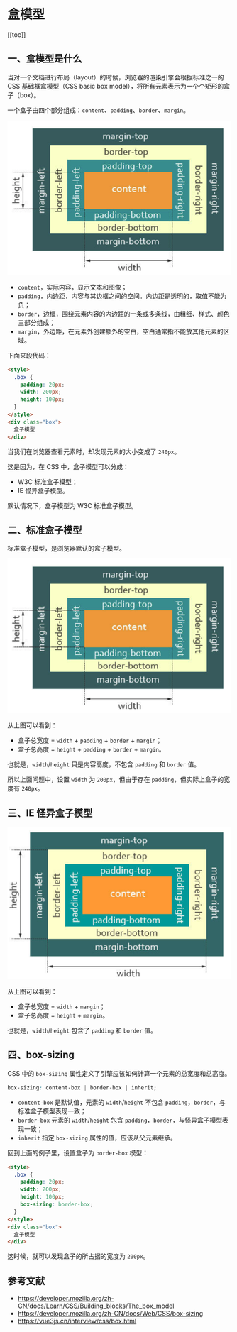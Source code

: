 # 盒模型

[[toc]]

## 一、盒模型是什么

当对一个文档进行布局（layout）的时候，浏览器的渲染引擎会根据标准之一的 CSS 基础框盒模型（CSS basic box model），将所有元素表示为一个个矩形的盒子（box）。

一个盒子由四个部分组成：`content`、`padding`、`border`、`margin`。

![box model](./images/box-model.png)

- `content`，实际内容，显示文本和图像；
- `padding`，内边距，内容与其边框之间的空间。内边距是透明的，取值不能为负；
- `border`，边框，围绕元素内容的内边距的一条或多条线，由粗细、样式、颜色三部分组成；
- `margin`，外边距，在元素外创建额外的空白，空白通常指不能放其他元素的区域。

下面来段代码：

``` html
<style>
  .box {
    padding: 20px;
    width: 200px;
    height: 100px;
  }
</style>
<div class="box">
  盒子模型
</div>
```

当我们在浏览器查看元素时，却发现元素的大小变成了 `240px`。

这是因为，在 CSS 中，盒子模型可以分成：

- W3C 标准盒子模型；
- IE 怪异盒子模型。

默认情况下，盒子模型为 W3C 标准盒子模型。

## 二、标准盒子模型

标准盒子模型，是浏览器默认的盒子模型。

![box model](./images/box-model.png)

从上图可以看到：

- 盒子总宽度 = `width` + `padding` + `border` + `margin`；
- 盒子总高度 = `height` + `padding` + `border` + `margin`。

也就是，`width`/`height` 只是内容高度，不包含 `padding` 和 `border` 值。

所以上面问题中，设置 `width` 为 `200px`，但由于存在 `padding`，但实际上盒子的宽度有 `240px`。

## 三、IE 怪异盒子模型

![ie box model](./images/ie-box-model.png)

从上图可以看到：

- 盒子总宽度 = `width` + `margin`；
- 盒子总高度 = `height` + `margin`。

也就是，`width`/`height` 包含了 `padding` 和 `border` 值。

## 四、box-sizing

CSS 中的 `box-sizing` 属性定义了引擎应该如何计算一个元素的总宽度和总高度。

``` css
box-sizing: content-box | border-box | inherit;
```

- `content-box` 是默认值，元素的 `width`/`height` 不包含 `padding`，`border`，与标准盒子模型表现一致；
- `border-box` 元素的 `width`/`height` 包含 `padding`，`border`，与怪异盒子模型表现一致；
- `inherit` 指定 `box-sizing` 属性的值，应该从父元素继承。

回到上面的例子里，设置盒子为 `border-box` 模型：

``` html
<style>
  .box {
    padding: 20px;
    width: 200px;
    height: 100px;
    box-sizing: border-box;
  }
</style>
<div class="box">
  盒子模型
</div>
```

这时候，就可以发现盒子的所占据的宽度为 `200px`。

## 参考文献

- https://developer.mozilla.org/zh-CN/docs/Learn/CSS/Building_blocks/The_box_model
- https://developer.mozilla.org/zh-CN/docs/Web/CSS/box-sizing
- https://vue3js.cn/interview/css/box.html
